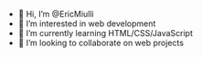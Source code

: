 - 👋 Hi, I’m @EricMiulli
- 👀 I’m interested in web development
- 🌱 I’m currently learning HTML/CSS/JavaScript
- 💞️ I’m looking to collaborate on web projects


<!---
EricMiulli/EricMiulli is a ✨ special ✨ repository because its `README.md` (this file) appears on your GitHub profile.
You can click the Preview link to take a look at your changes.
--->
